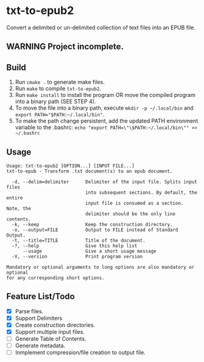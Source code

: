 # txt-to-epub2
Convert a delimited or un-delimited collection of text files into an EPUB file.

## WARNING Project incomplete.

## Build 
1. Run `cmake .` to generate make files.
2. Run `make` to compile `txt-to-epub2`.
3. Run `make install` to install the program OR move the compiled program into a binary path (SEE STEP 4).
4. To move the file into a binary path, execute `mkdir -p ~/.local/bin` and `export PATH="$PATH:~/.local/bin"`.
5. To make the path change persistent, add the updated PATH environment variable to the .bashrc: `echo "export PATH=\"\$PATH:~/.local/bin\"" >> ~/.bashrc`

## Usage 
``` 
Usage: txt-to-epub2 [OPTION...] [INPUT FILE...]
txt-to-epub - Transform .txt document(s) to an epub document.

  -d, --delim=delimiter      Delimiter of the input file. Splits input files
                             into subsequent sections. By default, the entire
                             input file is consumed as a section. Note, the
                             delimiter should be the only line contents.
  -k, --keep                 Keep the construction directory.
  -o, --output=FILE          Output to FILE instead of Standard Output.
  -t, --title=TITLE          Title of the document.
  -?, --help                 Give this help list
      --usage                Give a short usage message
  -V, --version              Print program version

Mandatory or optional arguments to long options are also mandatory or optional
for any corresponding short options.
```

## Feature List/Todo
- [x] Parse files.
- [x] Support Delimiters
- [x] Create construction directories. 
- [x] Support multiple input files.
- [ ] Generate Table of Contents.
- [ ] Generate metadata.
- [ ] Inmplement compression/file creation to output file.
